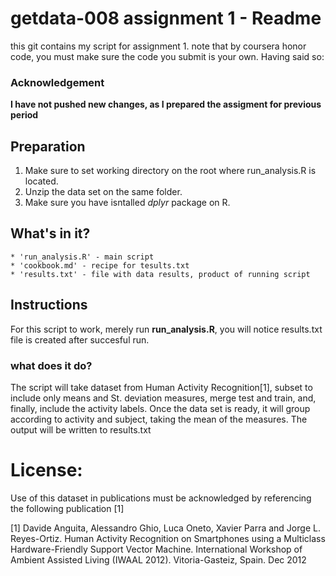 # getdata-008 assignment 1 - Readme
this git contains my script for assignment 1.
note that by coursera honor code, you must make sure the code you submit is your own. Having said so:
### Acknowledgement
**I have not pushed new changes, as I prepared the assigment for previous period**
## Preparation

1. Make sure to set working directory on the root where run_analysis.R is located.
2. Unzip the data set on the same folder.
3. Make sure you have isntalled *dplyr* package on R.

## What's in it?
	* 'run_analysis.R' - main script
	* 'cookbook.md' - recipe for tesults.txt 
	* 'results.txt' - file with data results, product of running script
	
## Instructions

For this script to work, merely run **run_analysis.R**, you will notice results.txt file is created after succesful run.

### what does it do?

The script will take dataset from Human Activity Recognition[1], subset to include only means and St. deviation measures, merge test and train, and, finally, include the activity labels.
Once the data set is ready, it will group according to activity and subject, taking the mean of the measures.
The output will be written to results.txt

 

License:
========
Use of this dataset in publications must be acknowledged by referencing the following publication [1] 

[1] Davide Anguita, Alessandro Ghio, Luca Oneto, Xavier Parra and Jorge L. Reyes-Ortiz. Human Activity Recognition on Smartphones using a Multiclass Hardware-Friendly Support Vector Machine. International Workshop of Ambient Assisted Living (IWAAL 2012). Vitoria-Gasteiz, Spain. Dec 2012


